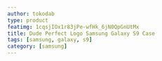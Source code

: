 ```yaml
---
author: tokodab
type: product
featimg: 1cqsjIOx1r83jPe-wfHk_6jN0QpGnUtMx
title: Dude Perfect Logo Samsung Galaxy S9 Case
tags: [samsung, galaxy, s9]
category: [samsung]
---
```

